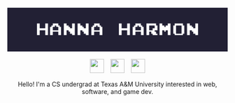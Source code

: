 ![That's me!](nameplate.gif)

<p align = "center">
  <a href="mailto:hanna.marie.harmon@gmail.com"><img height="32" width="32" src="https://cdn.simpleicons.org/gmail/black/white"/></a> &ensp;
  <a href="https://www.linkedin.com/in/hanna-harmon/"><img height="32" width="32" src="https://cdn.simpleicons.org/linkedin/black/white"/></a> &ensp;
  <a href="https://github.com/hannaharmon"><img height="32" width="32" src="https://cdn.simpleicons.org/github/black/white"/></a>
</p>

<p align = "center">
  Hello! I'm a CS undergrad at Texas A&M University interested in web, software, and game dev.
</p>

<!--
**hannaharmon/hannaharmon** is a ✨ _special_ ✨ repository because its `README.md` (this file) appears on your GitHub profile.

Here are some ideas to get you started:

- 🔭 I’m currently working on ...
- 🌱 I’m currently learning ...
- 👯 I’m looking to collaborate on ...
- 🤔 I’m looking for help with ...
- 💬 Ask me about ...
- 📫 How to reach me: ...
- 😄 Pronouns: ...
- ⚡ Fun fact: ...
-->
